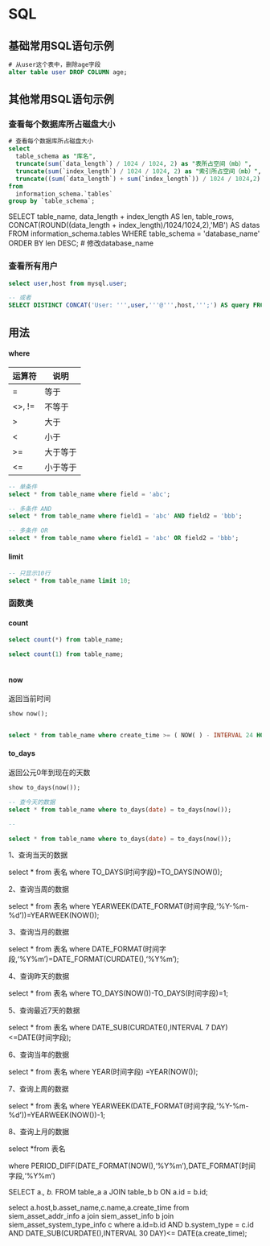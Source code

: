 # SQL

## 基础常用SQL语句示例
```sql
# 从user这个表中，删除age字段
alter table user DROP COLUMN age;
```

## 其他常用SQL语句示例

### 查看每个数据库所占磁盘大小

```sql
# 查看每个数据库所占磁盘大小
select
  table_schema as "库名",
  truncate(sum(`data_length`) / 1024 / 1024, 2) as "表所占空间（mb）",
  truncate(sum(`index_length`) / 1024 / 1024, 2) as "索引所占空间（mb）",
  truncate((sum(`data_length`) + sum(`index_length`)) / 1024 / 1024,2) as "空间累计（mb）"
from
  information_schema.`tables`
group by `table_schema`;
```
SELECT table_name, data_length + index_length AS len, table_rows,
CONCAT(ROUND((data_length + index_length)/1024/1024,2),'MB') AS datas FROM information_schema.tables 
WHERE table_schema = 'database_name' ORDER BY len DESC; # 修改database_name


### 查看所有用户

```sql
select user,host from mysql.user;

-- 或者
SELECT DISTINCT CONCAT('User: ''',user,'''@''',host,''';') AS query FROM mysql.user;
```



## 用法

#### where
| 运算符 | 说明 |
| --- | --- |
| = | 等于 |
| <>, != | 不等于 |
| > | 大于 |
| < | 小于 |
| >= | 大于等于 |
| <= | 小于等于 |

```sql
-- 单条件
select * from table_name where field = 'abc';

-- 多条件 AND
select * from table_name where field1 = 'abc' AND field2 = 'bbb';

-- 多条件 OR
select * from table_name where field1 = 'abc' OR field2 = 'bbb';


```

#### limit
```sql
-- 只显示10行
select * from table_name limit 10;

```


### 函数类

#### count
```sql
select count(*) from table_name;

select count(1) from table_name;



```

#### now
返回当前时间
```sql
show now();


select * from table_name where create_time >= ( NOW( ) - INTERVAL 24 HOUR );

```
#### to_days
返回公元0年到现在的天数
```sql
show to_days(now());

-- 查今天的数据
select * from table_name where to_days(date) = to_days(now());

-- 

select * from table_name where to_days(date) = to_days(now());

```
1、查询当天的数据

select * from 表名 where TO_DAYS(时间字段)=TO_DAYS(NOW());

2、查询当周的数据

select * from 表名 where YEARWEEK(DATE_FORMAT(时间字段,‘%Y-%m-%d’))=YEARWEEK(NOW());

3、查询当月的数据

select * from 表名 where DATE_FORMAT(时间字段,‘%Y%m’)=DATE_FORMAT(CURDATE(),‘%Y%m’);

4、查询昨天的数据

select * from 表名 where TO_DAYS(NOW())-TO_DAYS(时间字段)=1;

5、查询最近7天的数据

select * from 表名 where DATE_SUB(CURDATE(),INTERVAL 7 DAY)<=DATE(时间字段);

6、查询当年的数据

select * from 表名 where YEAR(时间字段) =YEAR(NOW());

7、查询上周的数据

select * from 表名 where YEARWEEK(DATE_FORMAT(时间字段,‘%Y-%m-%d’))=YEARWEEK(NOW())-1;

8、查询上月的数据

select *from 表名

where PERIOD_DIFF(DATE_FORMAT(NOW(),‘%Y%m’),DATE_FORMAT(时间字段,‘%Y%m’)

SELECT a.*, b.* FROM table_a a JOIN table_b b ON a.id = b.id;

select a.host,b.asset_name,c.name,a.create_time from siem_asset_addr_info a join siem_asset_info b join siem_asset_system_type_info c  where a.id=b.id AND b.system_type = c.id AND DATE_SUB(CURDATE(),INTERVAL 30 DAY)<= DATE(a.create_time);